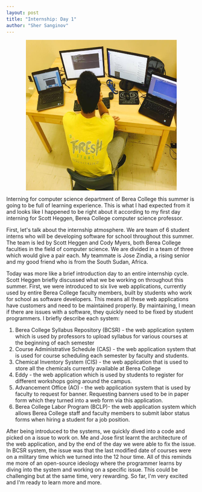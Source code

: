 ```yaml
---
layout: post
title: "Internship: Day 1"
author: "Sher Sanginov"
---
```



<img class="img-responsive" src="/assets/img/aaa.jpg" alt="Drawing" style="width: 400px; height: 400px; display: block; margin-left: auto; margin-right: auto; ">


Interning for computer science department of Berea College this summer is going to be full of learning experience. This is what I had expected from it and looks like I happened to be right about it according to my first day interning for Scott Heggen, Berea College computer science professor.

First, let's talk about the internship atmosphere. We are team of 6 student interns who will be developing software for school throughout this summer. The team is led by Scott Heggen and Cody Myers, both Berea College faculties in the field of computer science. We are divided in a team of three which would give a pair each. My teammate is Jose Zindia, a rising senior and my good friend who is from the South Sudan, Africa.

Today was more like a brief introduction day to an entire internship cycle. Scott Heggen briefly discussed what we be working on throughout this summer. First, we were introduced to six live web applications, currently used by entire Berea College faculty members, built by students who work for school as software developers. This means all these web applications have customers and need to be maintained properly. By maintaining, I mean if there are issues with a software, they quickly need to be fixed by student programmers. I briefly describe each system:
1. Berea College Syllabus Repository (BCSR) - the web application system which is used by professors to upload syllabus for various courses at the beginning of each semester
2. Course Administrative Schedule (CAS) - the web application system that is used for course scheduling each semester by faculty and students.
3. Chemical Inventory System (CIS) - the web application that is used to store all the chemicals currently available at Berea College
4. Eddy - the web application which is used by students to register for different workshops going around the campus.
5. Advancement Office (AO) - the web application system that is used by faculty to request for banner. Requesting banners used to be in paper form which they turned into a web form via this application.
6. Berea College Labor Program (BCLP)- the web application system which allows Berea College staff and faculty members to submit labor status forms when hiring a student for a job position.


After being introduced to the systems, we quickly dived into a code and picked on a issue to work on. Me and Jose first learnt the architecture of the web application, and by the end of the day we were able to fix the issue. In BCSR system, the issue was that the last modified date of courses were on a military time which we turned into the 12 hour time. All of this reminds me more of an open-source ideology where the programmer learns by diving into the system and working on a specific issue. This could be challenging but at the same time, very rewarding. So far, I'm very excited and I'm ready to learn more and more.   
